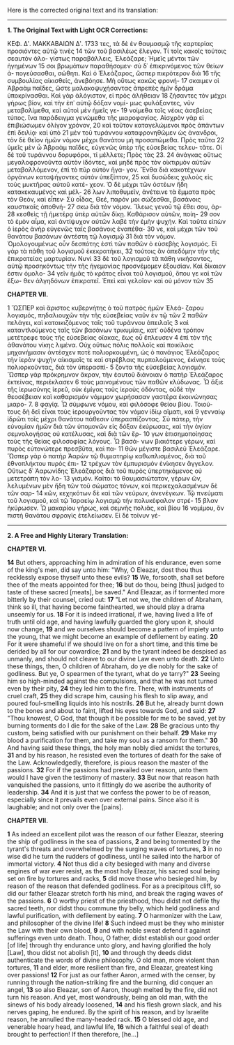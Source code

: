 Here is the corrected original text and its translation:

---

**1. The Original Text with Light OCR Corrections:**

ΚΕΦ. Δʹ. ΜΑΚΚΑΒΑΙΩΝ Δʹ. 1733
τες, τὰ δὲ ἐν θαυμασμῷ τῆς καρτερίας προσιόντες αὐτῷ τινὲς 14
τῶν τοῦ βασιλέως ἔλεγον. Τί τοῖς κακοῖς τούτοις σεαυτὸν ἀλο-
γίστως παραβάλλεις, Ἐλεάζαρε; Ἡμεῖς μέντοι τῶν ἡγημένων 15
σοι βρωμάτων παραθήσομεν· σὺ δ᾽ ἐπικρινόμενος τῶν θείων ἀ-
πογεύσασθαι, σώθητι. Καὶ ὁ Ἐλεάζαρος, ὥσπερ πικρότερον διὰ 16
τῆς συμβουλίας αἰκισθείς, ἀνεβόησε. Μὴ οὕτως κακῶς φρονή- 17
σκαιμεν οἱ Ἀβραὰμ παῖδες, ὥστε μαλακοψυχήσαντας ἀπρεπὲς
ἡμῖν δράμα ὑποκρίνασθαι. Καὶ γὰρ ἀλόγιστον, εἰ πρὸς ἀλήθειαν 18
ζήσαντες τὸν μέχρι γήρως βίον, καὶ τὴν ἐπ᾽ αὐτῷ δόξαν νομί-
μως φυλάξαντες, νῦν μεταβαλίμεθα, καὶ αὐτοὶ μὲν ἡμεῖς γε- 19
νοίμεθα τοῖς νέοις ἀσεβείας τύπος. ἵνα παράδειγμα γενώμεθα
τῆς μιαροφαγίας. Αἰσχρὸν γὰρ εἰ ἐπιβιώσωμεν ὀλίγον χρόνον, 20
καὶ τοῦτον καταγελώμενοι πρὸς ἀπάντων ἐπὶ δειλίᾳ· καὶ ὑπὸ 21
μὲν τοῦ τυράννου καταφρονηθῶμεν ὡς ἀνανδροι, τὸν δὲ θεῖον
ἡμῶν νόμον μέχρι θανάτου μὴ προσαπώμεθα. Πρὸς ταῦτα 22
ὑμεῖς μὲν ὦ Ἀβραὰμ παῖδες, εὐγενῶς ὑπὲρ τῆς εὐσεβείας τελευ-
τᾶτε. Οἱ δὲ τοῦ τυράννου δορυφόροι, τί μέλλετε; Πρὸς τὰς 23. 24
ἀνάγκας οὕτως μεγαλοφρονοῦντα αὐτὸν ἰδόντες, καὶ μηδὲ πρὸς
τὸν οἰκτιρμὸν αὐτῶν μεταβαλλόμενον, ἐπὶ τὸ πῦρ αὐτὸν ἤγα-
γον. Ἔνθα διὰ κακοτέχνων ὀργάνων καταψήγοντες αὐτὸν ὑπεξίπτον, 25
καὶ δυσώδεις χυλοὺς εἰς τοὺς μυκτῆρας αὐτοῦ κατέ-
χεον. Ὁ δὲ μέχρι τῶν ὀστέων ἤδη κατακεκαυμένος καὶ μέλ- 26
λων λιποθυμεῖν, ἀνέτεινε τὰ ἔμματα πρὸς τὸν Θεόν, καὶ εἶπεν·
Σὺ οἶδας, Θεέ, παρόν μοι σώζεσθαι, βασάνοις καυστικαῖς ἀποθνή- 27
σκω διὰ τὸν νόμον. Ἵλεως γενοῦ τῷ ἔθει σου, ἀρ- 28
κεσθεὶς τῇ ἡμετέρᾳ ὑπὲρ αὐτῶν δίκῃ. Καθάρισον αὐτῶν, ποίη- 29
σον τὸ ἐμὸν αἷμα, καὶ ἀντίψυχον αὐτῶν λαβὲ τὴν ἐμὴν ψυχήν.
Καὶ ταῦτα εἰπὼν ὁ ἱερὸς ἀνὴρ εὐγενῶς ταῖς βασάνοις ἐναπέθα- 30
νε, καὶ μέχρι τῶν τοῦ θανάτου βασάνων ἀντέστη τῷ λογισμῷ 31
διὰ τὸν νόμον. Ὁμολογουμένως οὖν δεσπότης ἐστὶ τῶν παθῶν
ὁ εὐσεβὴς λογισμός. Εἰ γὰρ τὰ πάθη τοῦ λογισμοῦ ἐκεκρατήκει, 32
τούτοις ἂν ἀπεδόμην τὴν τῆς ἐπικρατείας μαρτυρίαν. Νυνὶ 33
δὲ τοῦ λογισμοῦ τὰ πάθη νικήσαντος, αὐτῷ προσηκόντως τὴν
τῆς ἡγεμονίας προσνέμομεν ἐξουσίαν. Καὶ δίκαιον ἐστιν ὁμολο- 34
γεῖν ἡμᾶς τὸ κράτος εἶναι τοῦ λογισμοῦ, ὅπου γε καὶ τῶν ἔξω-
θεν ἀλγηδόνων ἐπικρατεῖ. Ἐπεὶ καὶ γελοῖον· καὶ οὐ μόνον τῶν 35

**CHAPTER VII.**

1 ὭΣΠΕΡ καὶ ἄριστος κυβερνήτης ὁ τοῦ πατρὸς ἡμῶν Ἐλεά-
ζαρου λογισμός, πηδαλιουχῶν τὴν τῆς εὐσεβείας ναῦν ἐν τῷ τῶν
2 παθῶν πελάγει, καὶ καταικιζόμενος ταῖς τοῦ τυράννου ἀπειλαῖς
3 καὶ καταντλούμενος ταῖς τῶν βασάνων τρικυμίαις, κατ᾽ οὐδένα
τρόπον μετέτρεφε τοὺς τῆς εὐσεβείας οἴακας, ἕως οὗ ἔπλευσεν
4 ἐπὶ τὸν τῆς ἀθανάτου νίκης λιμένα. Οὐχ οὕτως πόλις πολλοῖς
καὶ ποικίλοις μηχανήμασιν ἀντέσχεν ποτὲ πολιορκουμένη, ὡς ὁ
πανάγιος Ἐλεάζαρος τὴν ἱερὰν ψυχὴν αἰκισμοῖς τε καὶ στρέβλαις
πυρπολούμενος, ἐκίνησε τοὺς πολιορκοῦντας, διὰ τὸν ὑπερασπί-
5 ζοντα τῆς εὐσεβείας λογισμόν. Ὥσπερ γὰρ πρόκρημνον ἄκραν,
τὴν ἑαυτοῦ διάνοιαν ὁ πατὴρ Ἐλεάζαρος ἐκτείνας, περιέκλασεν
6 τοὺς μαινομένους τῶν παθῶν κλύδωνας. Ὦ ἄξιε τῆς ἱερωσύνης ἱερεῦ, οὐκ ἐμίγας τοὺς ἱεροὺς ὀδόντας, οὐδὲ τὴν θεοσέβειαν
καὶ καθαρισμὸν νόμιμον χωρήσασαν γαστέρα ἐκοινώνησας μιαρο-
7. 8 φαγίᾳ. Ὦ σύμφωνε νόμου, καὶ φιλόσοφε θείου βίου. Τοιού-
τους δὴ δεῖ εἶναι τοὺς ἱερουργοῦντας τὸν νόμον ἰδίῳ αἵματι, καὶ
9 γενναίῳ ἱδρῶτι τοῖς μέχρι θανάτου πάθεσιν ὑπερασπίζοντας. Σὺ
πάτερ, τὴν εὐνομίαν ἡμῶν διὰ τῶν ὑπομονῶν εἰς δόξαν ἐκύρωσας,
καὶ τὴν ἁγίαν σεμνολογήσας οὐ κατέλυσας, καὶ διὰ τῶν ἔρ-
10 γων ἐπισημοποίησας τοὺς τῆς θείας φιλοσοφίας λόγους. Ὦ βασά-
νων βιαιότερε γέρων, καὶ πυρὸς εὐτονώτερε πρεσβῦτα, καὶ πα-
11 θῶν μέγιστε βασιλεῦ Ἐλεάζαρε. Ὥσπερ γὰρ ὁ πατὴρ Ἀαρὼν
τῷ θυμιατηρίῳ καθωπλισμένος, διὰ τοῦ ἐθνοπλήκτου πυρὸς ἐπι-
12 τρέχων τὸν ἐμπυρισμὸν ἐνίκησεν ἄγγελον. Οὕτως δ᾽ Ἀαρωνίδης
Ἐλεάζαρος διὰ τοῦ πυρὸς ὑπερτηκόμενος οὐ μετετράπη τὸν λο-
13 γισμόν. Καίτοι τὸ θαυμασιώτατον, γέρων ὤν, λελυμένων μὲν ἤδη
τῶν τοῦ σώματος τόνων, καὶ περικεχαλασμένων δὲ τῶν σαρ-
14 κῶν, κεχηκότων δὲ καὶ τῶν νεύρων, ἀνενέγκων. Τῷ πνεύματι
τοῦ λογισμοῦ, καὶ τῷ Ἰσραείῳ λογισμῷ τὴν πολυκέφαλον στρέ-
15 βλαν ἠκύρωσεν. Ὦ μακαρίου γήρως, καὶ σεμνῆς πολιᾶς, καὶ βίου
16 νομίμου, ὃν πιστὴ θανάτου σφραγὶς ἐτελείωσεν. Εἰ δὲ τοίνυν γέ-

---

**2. A Free and Highly Literary Translation:**

**CHAPTER VI.**

**14** But others, approaching him in admiration of his endurance, even some of the king's men, did say unto him: "Why, O Eleazar, dost thou thus recklessly expose thyself unto these evils?
**15** We, forsooth, shall set before thee of the meats appointed for thee;
**16** but do thou, being [thus] judged to taste of these sacred [meats], be saved." And Eleazar, as if tormented more bitterly by their counsel, cried out:
**17** "Let not we, the children of Abraham, think so ill, that having become fainthearted, we should play a drama unseemly for us.
**18** For it is indeed irrational, if we, having lived a life of truth until old age, and having lawfully guarded the glory upon it, should now change,
**19** and we ourselves should become a pattern of impiety unto the young, that we might become an example of defilement by eating.
**20** For it were shameful if we should live on for a short time, and this time be derided by all for our cowardice;
**21** and by the tyrant indeed be despised as unmanly, and should not cleave to our divine Law even unto death.
**22** Unto these things, then, O children of Abraham, do ye die nobly for the sake of godliness. But ye, O spearmen of the tyrant, what do ye tarry?"
**23** Seeing him so high-minded against the compulsions, and that he was not turned even by their pity,
**24** they led him to the fire. There, with instruments of cruel craft,
**25** they did scrape him, causing his flesh to slip away, and poured foul-smelling liquids into his nostrils.
**26** But he, already burnt down to the bones and about to faint, lifted his eyes towards God, and said:
**27** "Thou knowest, O God, that though it be possible for me to be saved, yet by burning torments do I die for the sake of the Law.
**28** Be gracious unto thy custom, being satisfied with our punishment on their behalf.
**29** Make my blood a purification for them, and take my soul as a ransom for them."
**30** And having said these things, the holy man nobly died amidst the tortures,
**31** and by his reason, he resisted even the tortures of death for the sake of the Law. Acknowledgedly, therefore, is pious reason the master of the passions.
**32** For if the passions had prevailed over reason, unto them would I have given the testimony of mastery.
**33** But now that reason hath vanquished the passions, unto it fittingly do we ascribe the authority of leadership.
**34** And it is just that we confess the power to be of reason, especially since it prevails even over external pains. Since also it is laughable; and not only over the [pains].

**CHAPTER VII.**

**1** As indeed an excellent pilot was the reason of our father Eleazar, steering the ship of godliness in the sea of passions,
**2** and being tormented by the tyrant's threats and overwhelmed by the surging waves of tortures,
**3** in no wise did he turn the rudders of godliness, until he sailed into the harbor of immortal victory.
**4** Not thus did a city besieged with many and diverse engines of war ever resist, as the most holy Eleazar, his sacred soul being set on fire by tortures and racks,
**5** did move those who besieged him, by reason of the reason that defended godliness. For as a precipitous cliff, so did our father Eleazar stretch forth his mind, and break the raging waves of the passions.
**6** O worthy priest of the priesthood, thou didst not defile thy sacred teeth, nor didst thou commune thy belly, which held godliness and lawful purification, with defilement by eating.
**7** O harmonizer with the Law, and philosopher of the divine life!
**8** Such indeed must be they who minister the Law with their own blood,
**9** and with noble sweat defend it against sufferings even unto death. Thou, O father, didst establish our good order [of life] through thy endurance unto glory, and having glorified the holy [Law], thou didst not abolish [it],
**10** and through thy deeds didst authenticate the words of divine philosophy. O old man, more violent than tortures,
**11** and elder, more resilient than fire, and Eleazar, greatest king over passions!
**12** For just as our father Aaron, armed with the censer, by running through the nation-striking fire and the burning, did conquer an angel,
**13** so also Eleazar, son of Aaron, though melted by the fire, did not turn his reason. And yet, most wondrously, being an old man, with the sinews of his body already loosened,
**14** and his flesh grown slack, and his nerves gaping, he endured. By the spirit of his reason, and by Israelite reason, he annulled the many-headed rack.
**15** O blessed old age, and venerable hoary head, and lawful life,
**16** which a faithful seal of death brought to perfection! If then therefore, [he...]